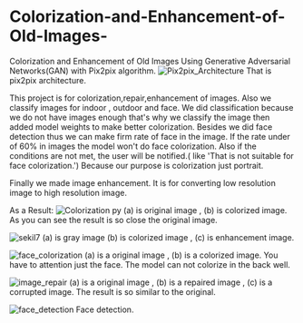 # Colorization-and-Enhancement-of-Old-Images-
Colorization and Enhancement of Old Images Using Generative Adversarial Networks(GAN) with Pix2pix algorithm.
![Pix2pix_Architecture](https://user-images.githubusercontent.com/44208327/172026753-410766a6-9e1a-420a-8dbc-8ed4c6145161.png)
That is pix2pix architecture.


This project is for colorization,repair,enhancement of images. Also we classify images for indoor , outdoor and face.
We did classification because we do not have images enough that's why we classify the image then added model weights to make better colorization.
Besides we did face detection thus we can make firm rate of face in the image. If the rate under of 60% in images the model won't do face colorization. Also if the conditions are not met, the user will be notified.( like 'That is not suitable for face colorization.') Because our purpose is colorization just portrait.

Finally we made image enhancement. It is for converting low resolution image to high resolution image.

As a Result:
![Colorization py](https://user-images.githubusercontent.com/44208327/172026615-868d7499-beca-4651-981d-4a543342190c.png)
(a) is original image , (b) is colorized image. As you can see the result is so close the original image.


![sekil7](https://user-images.githubusercontent.com/44208327/172026629-ee543820-2f31-4534-a7f8-37dcd2bb7187.png)
(a) is gray image (b) is colorized image , (c) is enhancement image.


![face_colorization](https://user-images.githubusercontent.com/44208327/172026644-bcd93e26-03c5-4718-95f9-5369842b93a1.png)
(a) is a original image , (b) is a colorized image. You have to attention just the face. The model can not colorize in the back well.

![image_repair](https://user-images.githubusercontent.com/44208327/172026685-8c2d9662-cfa7-4fa8-8ee0-9e6e2ca1b78a.png)
(a) is a original image , (b) is a repaired image , (c) is a corrupted image. The result is so similar to the original.

![face_detection](https://user-images.githubusercontent.com/44208327/172026766-4eeef3f8-7386-4a4e-b197-1880e7b48a0e.png)
Face detection.
